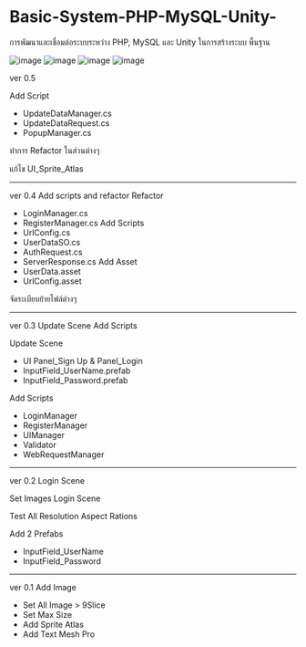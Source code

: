 # Basic-System-PHP-MySQL-Unity-
การพัฒนาและเชื่อมต่อระบบระหว่าง PHP, MySQL และ Unity ในการสร้างระบบ พื้นฐาน


![image](https://github.com/user-attachments/assets/d3eb471a-b7e5-477e-8c71-c92f1a7b6c77)
![image](https://github.com/user-attachments/assets/03e9e69f-de43-490e-bbd7-1b5f08d700ca)
![image](https://github.com/user-attachments/assets/70b298f0-48ef-4a0f-8fdb-de4485722c5c)
![image](https://github.com/user-attachments/assets/d824391c-fac5-4c3e-98e3-b3037b46d27f)

ver 0.5

Add Script
- UpdateDataManager.cs
- UpdateDataRequest.cs
- PopupManager.cs

ทำการ Refactor ในส่วนต่างๆ

แก้ไข UI_Sprite_Atlas

--------------------
ver 0.4 Add scripts and refactor
Refactor
- LoginManager.cs
- RegisterManager.cs
Add Scripts
- UrlConfig.cs
- UserDataSO.cs
- AuthRequest.cs
- ServerResponse.cs
Add Asset
- UserData.asset
- UrlConfig.asset

จัดระเบียบย้ายไฟล์ต่างๆ

--------------------
ver 0.3 Update Scene Add Scripts

Update Scene
- UI Panel_Sign Up & Panel_Login
- InputField_UserName.prefab
- InputField_Password.prefab

Add Scripts
- LoginManager
- RegisterManager
- UIManager
- Validator
- WebRequestManager

--------------------
ver 0.2 Login Scene

Set Images Login Scene

Test All Resolution Aspect Rations

Add 2 Prefabs
- InputField_UserName
- InputField_Password

--------------------
ver 0.1 Add Image
- Set All Image > 9Slice
- Set Max Size
- Add Sprite Atlas
- Add Text Mesh Pro
